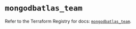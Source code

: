 # `mongodbatlas_team`

Refer to the Terraform Registry for docs: [`mongodbatlas_team`](https://registry.terraform.io/providers/mongodb/mongodbatlas/1.40.0/docs/resources/team).
